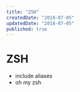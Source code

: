 ```yaml
---
title: "ZSH"
createdDate: "2018-07-05"
updatedDate: "2018-07-05"
published: true
---
```


# ZSH

- include aliases
- oh my zsh
